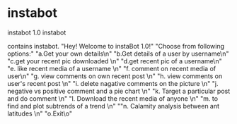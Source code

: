 # instabot
instabot 1.0
instabot

contains instabot. "Hey! Welcome to instaBot 1.0!" "Choose from following options:" "a.Get your own details\n" "b.Get details of a user by username\n" "c.get your recent pic downloaded \n" "d.get recent pic of a username\n" "e. like recent media of a username \n" "f. comment on recent media of user\n" "g. view comments on own recent post \n" "h. view comments on user's recent post \n" "i. delete nagative comments on the picture \n" "j. negative vs positive comment and a pie chart \n" "k. Target a particular post and do comment \n" "l. Download the recent media of anyone \n" "m. to find and plot subtrends of a trend \n" ""n. Calamity analysis between ant latitudes \n" "o.Exit\o"
